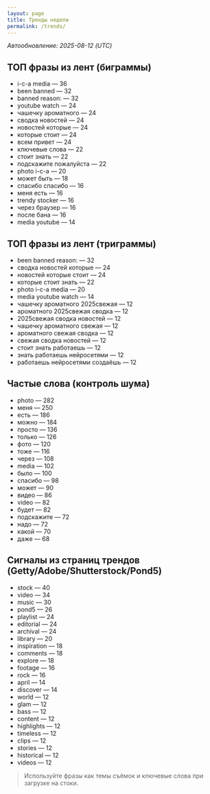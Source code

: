 ```yaml
---
layout: page
title: Тренды недели
permalink: /trends/
---
```


_Автообновление: 2025-08-12 (UTC)_

## ТОП фразы из лент (биграммы)
- i-c-a media — 36
- been banned — 32
- banned reason: — 32
- youtube watch — 24
- чашечку ароматного — 24
- сводка новостей — 24
- новостей которые — 24
- которые стоит — 24
- всем привет — 24
- ключевые слова — 22
- стоит знать — 22
- подскажите пожалуйста — 22
- photo i-c-a — 20
- может быть — 18
- спасибо спасибо — 16
- меня есть — 16
- trendy stocker — 16
- через браузер — 16
- после бана — 16
- media youtube — 14

## ТОП фразы из лент (триграммы)
- been banned reason: — 32
- сводка новостей которые — 24
- новостей которые стоит — 24
- которые стоит знать — 22
- photo i-c-a media — 20
- media youtube watch — 14
- чашечку ароматного 2025свежая — 12
- ароматного 2025свежая сводка — 12
- 2025свежая сводка новостей — 12
- чашечку ароматного свежая — 12
- ароматного свежая сводка — 12
- свежая сводка новостей — 12
- стоит знать работаешь — 12
- знать работаешь нейросетями — 12
- работаешь нейросетями создаёшь — 12

## Частые слова (контроль шума)
- photo — 282
- меня — 250
- есть — 186
- можно — 184
- просто — 136
- только — 126
- фото — 120
- тоже — 116
- через — 108
- media — 102
- было — 100
- спасибо — 98
- может — 90
- видео — 86
- video — 82
- будет — 82
- подскажите — 72
- надо — 72
- какой — 70
- даже — 68

## Сигналы из страниц трендов (Getty/Adobe/Shutterstock/Pond5)
- stock — 40
- video — 34
- music — 30
- pond5 — 26
- playlist — 24
- editorial — 24
- archival — 24
- library — 20
- inspiration — 18
- comments — 18
- explore — 18
- footage — 16
- rock — 16
- april — 14
- discover — 14
- world — 12
- glam — 12
- bass — 12
- content — 12
- highlights — 12
- timeless — 12
- clips — 12
- stories — 12
- historical — 12
- videos — 12

> Используйте фразы как темы съёмок и ключевые слова при загрузке на стоки.
